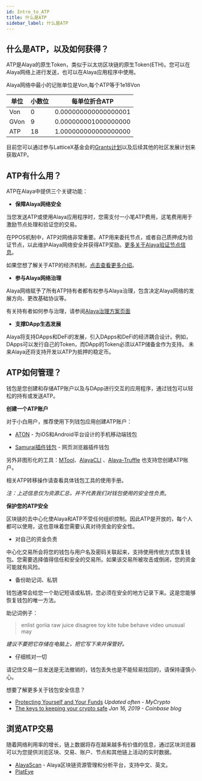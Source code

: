 ```yaml
---
id: Intro_to_ATP
title: 什么是ATP
sidebar_label: 什么是ATP
---
```


## 什么是ATP，以及如何获得？

ATP是Alaya的原生Token，类似于以太坊区块链的原生Token(ETH)。您可以在Alaya网络上进行发送，也可以在Alaya应用程序中使用。

Alaya网络中最小的记账单位是Von,每个ATP等于1e18Von

| 单位 | 小数位 | 每单位折合ATP        |
| ---- | ------ | -------------------- |
| Von  | 0      | 0.000000000000000001 |
| GVon | 9      | 0.000000001000000000 |
| ATP  | 18     | 1.000000000000000000 |

目前您可以通过参与LatticeX基金会的[Grants计划](https://ATPticex.foundation/grants)以及后续其他的社区发展计划来获取ATP。



## ATP有什么用？

ATP在Alaya中提供三个关键功能：

- **保障Alaya网络安全**

当您发送ATP或使用Alaya应用程序时，您需支付一小笔ATP费用，这笔费用用于激励节点处理和验证您的交易。

在PPOS机制中，ATP对网络非常重要。ATP用来委托节点，或者自己质押成为验证节点，以此维护Alaya网络安全并获得ATP奖励。[更多关于Alaya验证节点信息](/alaya-devdocs/zh-CN/Alaya_Validator_Introduce)。

如果您想了解关于ATP的经济机制，[点击查看更多介绍](/alaya-devdocs/zh-CN/Economic_Model#Alaya经济方案)。



- **参与Alaya网络治理**

Alaya网络赋予了所有ATP持有者都有权参与Alaya治理，包含决定Alaya网络的发展方向、更改基础协议等。

有关持有者如何参与治理，请参阅[Alaya治理方案页面](/)



- **支撑DApp生态发展**

Alaya将支持DApps和DeFi的发展，引入DApps和DeFi的经济耦合设计。例如，DApps可以发行自己的Token，而DApp的Token必须以ATP储备金作为支持。
未来Alaya还将支持开发以ATP为抵押的稳定币。



## ATP如何管理？

钱包是您创建和存储ATP账户以及与DApp进行交互的应用程序，通过钱包可以轻松的持有或发送ATP。

**创建一个ATP账户**

对于小白用户，推荐使用下列钱包应用创建ATP账户：

- [ATON](https://Alaya.network/developer/?lang=zh#aton) -  为iOS和Android平台设计的手机移动端钱包

- [Samurai插件钱包](https://github.com/AlayaNetwork/Samurai) -  网页浏览器插件钱包

另外非图形化的工具：[MTool](/)、[AlayaCLI](/) 、[Alaya-Truffle](/) 也支持您创建ATP账户。

相关ATP转移操作请查看具体钱包工具的使用手册。

*注：上述信息仅为资源汇总，并不代表我们对钱包使用的安全性负责*。



**保护您的ATP安全**

区块链的去中心化使Alaya和ATP不受任何组织控制。因此ATP是开放的，每个人都可以使用，这也意味着您需要认真对待资金的安全性。

- 对自己的资金负责

中心化交易所会将您的钱包与用户名及密码关联起来，支持使用传统方式恢复钱包。您需要选择值得信任和安全的交易所。如果该交易所被攻击或倒闭，您的资金可能就有风险。



- 备份助记词、私钥

钱包通常会给您一个助记短语或私钥，您必须在安全的地方记录下来。这是您能够恢复钱包的唯一方法。

助记词例子：

> enlist goriia raw juice disagree toy kite tube behave video unusual may

*建议不要把它存储在电脑上，把它写下来并保管好。*



- 仔细核对一切

请记住交易一旦发送是无法撤销的，钱包丢失也是不能轻易找回的，请保持谨慎小心。



想要了解更多关于钱包安全信息？

- [Protecting Yourself and Your Funds](https://support.mycrypto.com/staying-safe/protecting-yourself-and-your-funds) *Updated often - MyCrypto*
- [The keys to keeping your crypto safe](https://blog.coinbase.com/the-keys-to-keeping-your-crypto-safe-96d497cce6cf) *Jan 16, 2019 - Coinbase blog*



## 浏览ATP交易

随着网络利用率的增长，链上数据将存在越来越多有价值的信息，通过区块浏览器可以为您提供浏览区块、交易、账户、节点和其他链上活动的实时数据。

- [AlayaScan](https://scan.Alaya.network/) - Alaya区块链资源管理和分析平台，支持中文、英文。
- [PlatEye](https://www.alayascan.com/)

